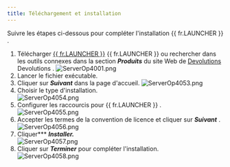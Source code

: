 ```yaml
---
title: Téléchargement et installation
---
```

Suivre les étapes ci-dessous pour compléter l&apos;installation {{ fr.LAUNCHER }} .  

1. Télécharger [{{ fr.LAUNCHER }}](https://devolutions.net/fr/launcher/download) {{ fr.LAUNCHER }} ou rechercher dans les outils connexes dans la section ***Produits*** du site Web de [Devolutions](https://devolutions.net/fr) Devolutions . 
![ServerOp4001.png](/img/fr/server/ServerOp4001.png) 
1. Lancer le fichier exécutable. 
1. Cliquer sur ***Suivant*** dans la page d&apos;accueil. 
![ServerOp4053.png](/img/fr/server/ServerOp4053.png) 
1. Choisir le type d&apos;installation.  
![ServerOp4054.png](/img/fr/server/ServerOp4054.png) 
1. Configurer les raccourcis pour {{ fr.LAUNCHER }} .  
![ServerOp4055.png](/img/fr/server/ServerOp4055.png) 
1. Accepter les termes de la convention de licence et cliquer sur ***Suivant*** .  
![ServerOp4056.png](/img/fr/server/ServerOp4056.png) 
1. Cliquer*** ***Installer.***  
![ServerOp4057.png](/img/fr/server/ServerOp4057.png)  
1. Cliquer sur ***Terminer*** pour compléter l&apos;installation.  
![ServerOp4058.png](/img/fr/server/ServerOp4058.png) 

